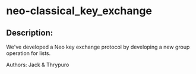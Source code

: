 
# neo-classical_key_exchange
## Description:
We've developed a Neo key exchange protocol by developing a new group operation for lists.

Authors: Jack & Thrypuro

